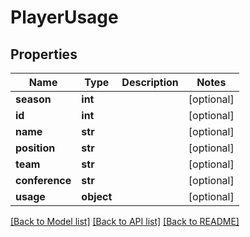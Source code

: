 # PlayerUsage

## Properties
Name | Type | Description | Notes
------------ | ------------- | ------------- | -------------
**season** | **int** |  | [optional] 
**id** | **int** |  | [optional] 
**name** | **str** |  | [optional] 
**position** | **str** |  | [optional] 
**team** | **str** |  | [optional] 
**conference** | **str** |  | [optional] 
**usage** | **object** |  | [optional] 

[[Back to Model list]](../README.md#documentation-for-models) [[Back to API list]](../README.md#documentation-for-api-endpoints) [[Back to README]](../README.md)


